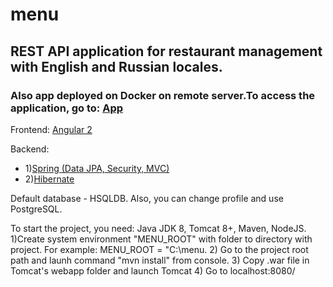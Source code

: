 # menu 

## REST API application for restaurant management with English and Russian locales.

### Also app deployed on Docker on remote server.To access the application, go to: <a href="http://198.211.120.104:8081">App</a>


Frontend: <a href="https://angular.io/"> Angular 2</a>

Backend:
- 1)<a href="https://spring.io/">Spring (Data JPA, Security, MVC)</a>
- 2)<a href="http://hibernate.org/">Hibernate</a>
         
Default database - HSQLDB. Also, you can change profile and use PostgreSQL.

To start the project, you need: Java JDK 8, Tomcat 8+, Maven, NodeJS.
1)Create system environment "MENU_ROOT" with folder to directory with project. For example: MENU_ROOT = "C:\menu.
2) Go to the project root path and launh command "mvn install" from console.
3) Copy .war file in Tomcat's webapp folder and launch Tomcat
4) Go to localhost:8080/
